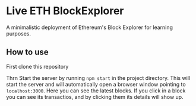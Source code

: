 # Live ETH BlockExplorer

A minimalistic deployment of Ethereum's Block Explorer for learning purposes.

## How to use

First clone this repository

Thrn Start the server by running `npm start` in the project directory. This will start the server and will automatically open a browser window pointing to `localhost:3000`. Here you can see the latest blocks. If you click in a block you can see its transactios, and by clicking them its details will show up.
